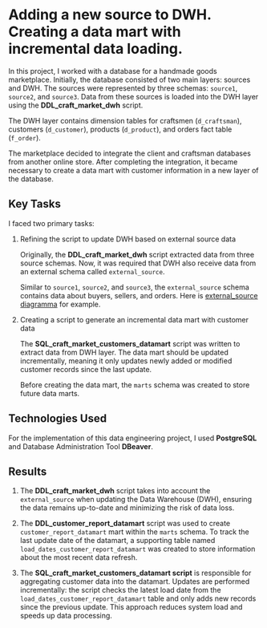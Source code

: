 # Adding a new source to DWH. Creating a data mart with incremental data loading.

In this project, I worked with a database for a handmade goods marketplace. Initially, the database consisted of two main layers: sources and DWH. The sources were represented by three schemas: `source1`, `source2`, and `source3`. Data from these sources is loaded into the DWH layer using the **DDL_craft_market_dwh** script.

The DWH layer contains dimension tables for craftsmen (`d_craftsman`), customers (`d_customer`), products (`d_product`), and orders fact table (`f_order`).

The marketplace decided to integrate the client and craftsman databases from another online store. After completing the integration, it became necessary to create a data mart with customer information in a new layer of the database.

## Key Tasks

I faced two primary tasks:

1. Refining the script to update DWH based on external source data

   Originally, the **DDL_craft_market_dwh** script extracted data from three source schemas. Now, it was required that DWH also receive data from an external schema called `external_source`.

   Similar to `source1`, `source2`, and `source3`, the `external_source` schema contains data about buyers, sellers, and orders. Here is [external_source diagramma](https://github.com/hellodiogenes/crafts_market_datamart/tree/main/image/external_source.png) for example.

2. Creating a script to generate an incremental data mart with customer data

   The **SQL_craft_market_customers_datamart** script was written to extract data from DWH layer. The data mart should be updated incrementally, meaning it only updates newly added or modified customer records since the last update.

   Before creating the data mart, the `marts` schema was created to store future data marts.

## Technologies Used

For the implementation of this data engineering project, I used **PostgreSQL** and Database Administration Tool **DBeaver**.

## Results

1. The **DDL_craft_market_dwh** script takes into account the `external_source` when updating the Data Warehouse (DWH), ensuring the data remains up-to-date and minimizing the risk of data loss.

2. The **DDL_customer_report_datamart** script was used to create `customer_report_datamart` mart within the `marts` schema. To track the last update date of the datamart, a supporting table named `load_dates_customer_report_datamart` was created to store information about the most recent data refresh.

3. The **SQL_craft_market_customers_datamart script** is responsible for aggregating customer data into the datamart. Updates are performed incrementally: the script checks the latest load date from the `load_dates_customer_report_datamart` table and only adds new records since the previous update. This approach reduces system load and speeds up data processing.